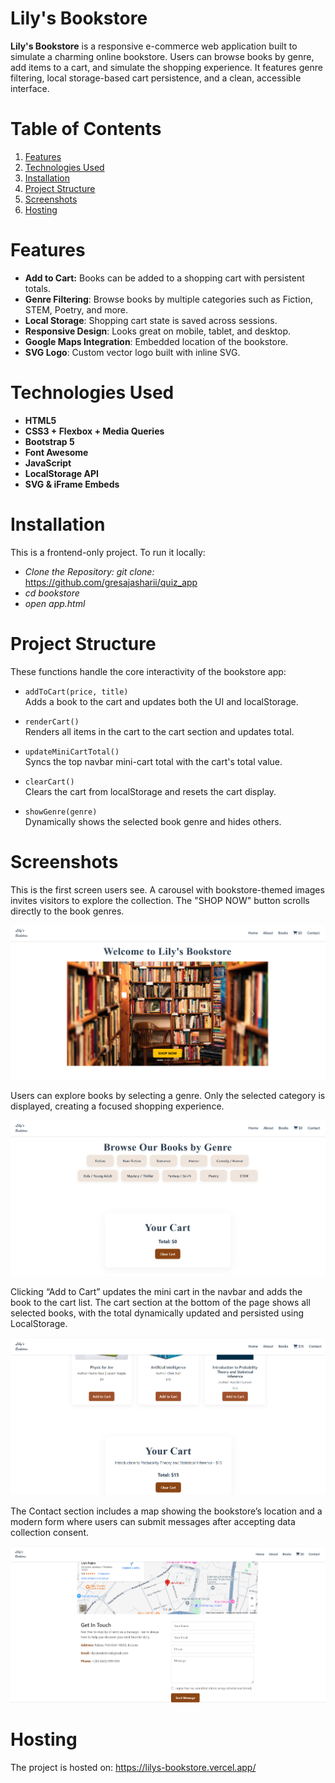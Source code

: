 # Lily's Bookstore

**Lily's Bookstore** is a responsive e-commerce web application built to simulate a charming online bookstore. Users can browse books by genre, add items to a cart, and simulate the shopping experience. It features genre filtering, local storage-based cart persistence, and a clean, accessible interface.



# Table of Contents
1. [Features](#features)
2. [Technologies Used](#technologies-used)
3. [Installation](#installation)
4. [Project Structure](#project-structure)
5. [Screenshots](#screenshots)
6. [Hosting](#hosting)


# Features

- **Add to Cart:** Books can be added to a shopping cart with persistent totals.
- **Genre Filtering**: Browse books by multiple categories such as Fiction, STEM, Poetry, and more.
- **Local Storage**: Shopping cart state is saved across sessions.
- **Responsive Design**: Looks great on mobile, tablet, and desktop.
- **Google Maps Integration**: Embedded location of the bookstore.
- **SVG Logo**: Custom vector logo built with inline SVG.



# Technologies Used

- **HTML5**  
- **CSS3 + Flexbox + Media Queries**  
- **Bootstrap 5**  
- **Font Awesome**  
- **JavaScript**
- **LocalStorage API**
- **SVG & iFrame Embeds** 


# Installation

This is a frontend-only project. To run it locally:

- *Clone the Repository: git clone:*    
https://github.com/gresajasharii/quiz_app
- *cd bookstore*
- *open app.html*


# Project Structure

These functions handle the core interactivity of the bookstore app:

- `addToCart(price, title)`  
  Adds a book to the cart and updates both the UI and localStorage.

- `renderCart()`  
  Renders all items in the cart to the cart section and updates total.

- `updateMiniCartTotal()`  
  Syncs the top navbar mini-cart total with the cart's total value.

- `clearCart()`  
  Clears the cart from localStorage and resets the cart display.

- `showGenre(genre)`  
  Dynamically shows the selected book genre and hides others.

# Screenshots

This is the first screen users see. A carousel with bookstore-themed images invites visitors to explore the collection. The "SHOP NOW" button scrolls directly to the book genres.


![Home Page Carousel](/assets/1.PNG)


Users can explore books by selecting a genre. Only the selected category is displayed, creating a focused shopping experience.

![Genre Browsing](/assets/2.PNG)


Clicking “Add to Cart” updates the mini cart in the navbar and adds the book to the cart list. The cart section at the bottom of the page shows all selected books, with the total dynamically updated and persisted using LocalStorage.

![Add to Cart & Cart View](/assets/3.PNG)


The Contact section includes a map showing the bookstore’s location and a modern form where users can submit messages after accepting data collection consent.

![Google Map & Contact Form](/assets/4.PNG)

# Hosting

The project is hosted on:
https://lilys-bookstore.vercel.app/


